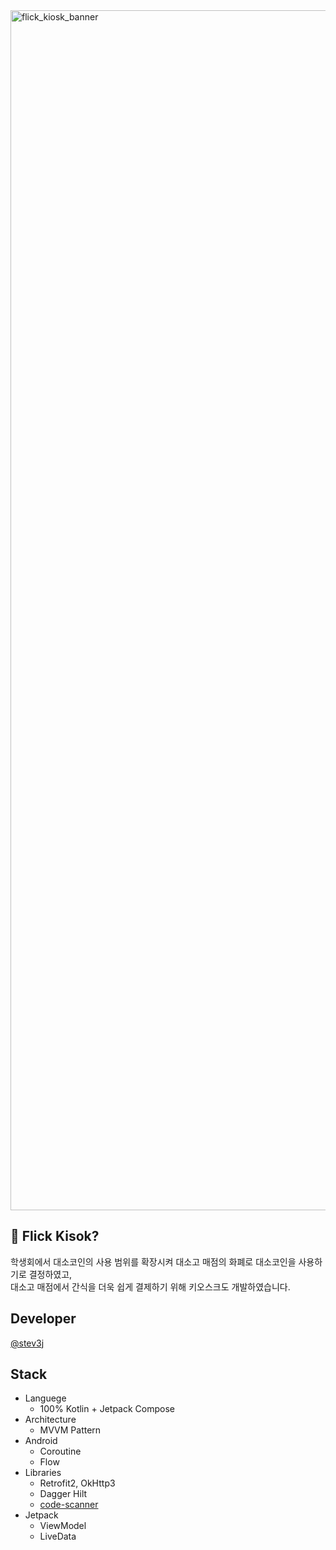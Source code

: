 <img width="1920" alt="flick_kiosk_banner" src="https://github.com/Wonderful-Sigma/flick-android-kiosk/assets/103572569/939b2cef-446a-4dcb-8dc2-aeb00d60b95f">

## 🔵 Flick Kisok?

학생회에서 대소코인의 사용 범위를 확장시켜 대소고 매점의 화폐로 대소코인을 사용하기로 결정하였고,</br>
대소고 매점에서 간식을 더욱 쉽게 결제하기 위해 키오스크도 개발하였습니다.

## Developer

[@stev3j](https://www.notion.so/stev3j/845cb047a86443e9847078b25a54f204)


## Stack
- Languege
  - 100% Kotlin + Jetpack Compose
- Architecture
  - MVVM Pattern
- Android
  - Coroutine
  - Flow
- Libraries
  - Retrofit2, OkHttp3
  - Dagger Hilt
  - [code-scanner](https://github.com/yuriy-budiyev/code-scanner/tree/master)
- Jetpack
  - ViewModel
  - LiveData
